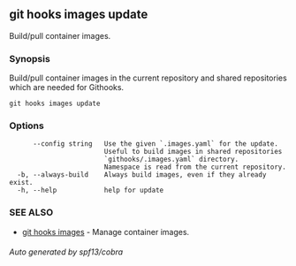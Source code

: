 ## git hooks images update

Build/pull container images.

### Synopsis

Build/pull container images in the current repository and shared repositories
which are needed for Githooks.

```
git hooks images update
```

### Options

```
      --config string   Use the given `.images.yaml` for the update.
                        Useful to build images in shared repositories
                        `githooks/.images.yaml` directory.
                        Namespace is read from the current repository.
  -b, --always-build    Always build images, even if they already exist.
  -h, --help            help for update
```

### SEE ALSO

- [git hooks images](git_hooks_images.md) - Manage container images.

###### Auto generated by spf13/cobra
